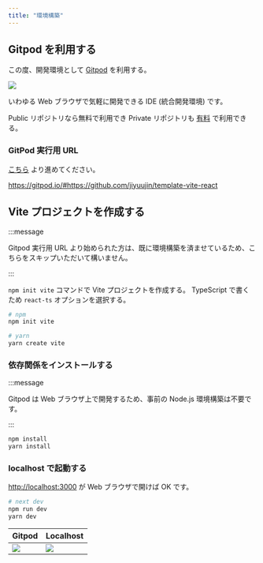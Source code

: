 ```yaml
---
title: "環境構築"
---
```


<!-- gitpod の設定方法 -->

## Gitpod を利用する

この度、開発環境として [Gitpod](https://www.gitpod.io/) を利用する。

![](https://i.imgur.com/YwYpybr.jpg)

いわゆる Web ブラウザで気軽に開発できる IDE (統合開発環境) です。

Public リポジトリなら無料で利用でき Private リポジトリも [有料](https://www.gitpod.io/pricing/) で利用できる。

### GitPod 実行用 URL

[こちら](https://gitpod.io/#https://github.com/jiyuujin/template-vite-react) より進めてください。

https://gitpod.io/#https://github.com/jiyuujin/template-vite-react

<!-- vite の環境構築 -->

## Vite プロジェクトを作成する

:::message

Gitpod 実行用 URL より始められた方は、既に環境構築を済ませているため、こちらをスキップいただいて構いません。

:::

`npm init vite` コマンドで Vite プロジェクトを作成する。 TypeScript で書くため `react-ts` オプションを選択する。

```bash
# npm
npm init vite

# yarn
yarn create vite
```

### 依存関係をインストールする

:::message

Gitpod は Web ブラウザ上で開発するため、事前の Node.js 環境構築は不要です。

:::

```bash
npm install
yarn install
```

### localhost で起動する

[http://localhost:3000](http://localhost:3000) が Web ブラウザで開けば OK です。

```bash
# next dev
npm run dev
yarn dev
```

<!-- Web ページが開けるようになる --->

|Gitpod|Localhost|
|:---|:---|
|![](https://i.imgur.com/rR5fo2C.jpg)|![](https://i.imgur.com/iUANZzJ.jpg)|
